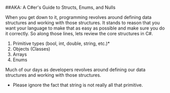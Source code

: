 ##AKA: A C#er's Guide to Structs, Enums, and Nulls

When you get down to it, programming revolves around defining data structures and working with those structures.  It stands to reason that you want your language to make that as easy as possible and make sure you do it correctly.  So along those lines, lets review the core structures in C#.

1. Primitive types (bool, int, double, string, etc.)*
2. Objects (Classes)
3. Arrays
4. Enums



Much of our days as developers revolves around defining our data structures and working with those structures.


* Please ignore the fact that string is not really all that primitive.
